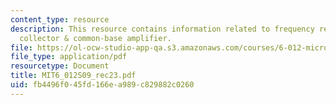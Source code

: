 ```yaml
---
content_type: resource
description: This resource contains information related to frequency response of common
  collector & common-base amplifier.
file: https://ol-ocw-studio-app-qa.s3.amazonaws.com/courses/6-012-microelectronic-devices-and-circuits-spring-2009/fb4496f045fd166ea989c829882c0260_MIT6_012S09_rec23.pdf
file_type: application/pdf
resourcetype: Document
title: MIT6_012S09_rec23.pdf
uid: fb4496f0-45fd-166e-a989-c829882c0260
---
```

